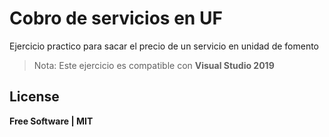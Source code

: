 # Cobro de servicios en UF

Ejercicio practico para sacar el precio de un servicio en unidad de fomento

> Nota: Este ejercicio es compatible con **Visual Studio 2019**


## License

**Free Software | MIT**

